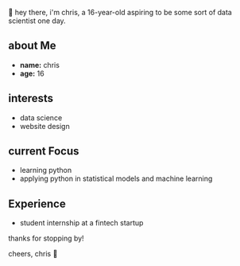 👋 hey there, i'm chris, a 16-year-old aspiring to be some sort of data scientist one day.

## about Me

- **name:** chris
- **age:** 16

## interests

- data science
- website design

## current Focus

- learning python
- applying python in statistical models and machine learning

## Experience

- student internship at a fintech startup

thanks for stopping by!

cheers,
chris 🚀

